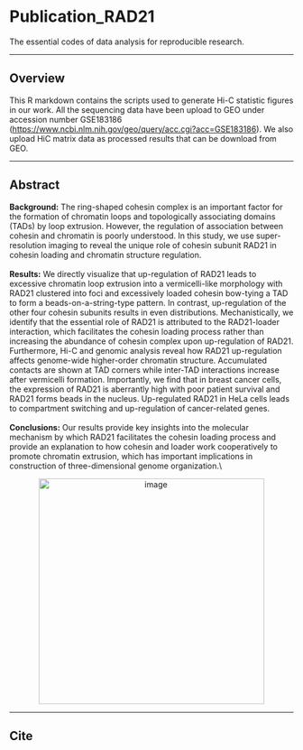 # Publication_RAD21
The essential codes of data analysis for reproducible research.

---

## Overview
This R markdown contains the scripts used to generate Hi-C statistic figures in our work. All the sequencing data have been upload to GEO under accession number GSE183186 (https://www.ncbi.nlm.nih.gov/geo/query/acc.cgi?acc=GSE183186). We also upload HiC matrix data as processed results that can be download from GEO. 

---

## Abstract
**Background:** The ring-shaped cohesin complex is an important factor for the formation of chromatin loops and topologically associating domains (TADs) by loop extrusion. However, the regulation of association between cohesin and chromatin is poorly understood. In this study, we use super-resolution imaging to reveal the unique role of cohesin subunit RAD21 in cohesin loading and chromatin structure regulation.\
\
**Results:** We directly visualize that up-regulation of RAD21 leads to excessive chromatin loop extrusion into a vermicelli-like morphology with RAD21 clustered into foci and excessively loaded cohesin bow-tying a TAD to form a beads-on-a-string-type pattern. In contrast, up-regulation of the other four cohesin subunits results in even distributions. Mechanistically, we identify that the essential role of RAD21 is attributed to the RAD21-loader interaction, which facilitates the cohesin loading process rather than increasing the abundance of cohesin complex upon up-regulation of RAD21. Furthermore, Hi-C and genomic analysis reveal how RAD21 up-regulation affects genome-wide higher-order chromatin structure. Accumulated contacts are shown at TAD corners while inter-TAD interactions increase after vermicelli formation. Importantly, we find that in breast cancer cells, the expression of RAD21 is aberrantly high with poor patient survival and RAD21 forms beads in the nucleus. Up-regulated RAD21 in HeLa cells leads to compartment switching and up-regulation of cancer-related genes. \
\
**Conclusions:** Our results provide key insights into the molecular mechanism by which RAD21 facilitates the cohesin loading process and provide an explanation to how cohesin and loader work cooperatively to promote chromatin extrusion, which has important implications in construction of three-dimensional genome organization.\
<div align=center>
<img width="400" alt="image" src="https://github.com/Wenxue-PKU/Publication_RAD21/assets/53139100/60392d68-1a37-497c-b475-4837e3f9d7e1">
</div>

---

## Cite

